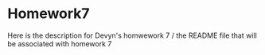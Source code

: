 # Homework7
Here is the description for Devyn's homwework 7 / the README file that will be associated with homework 7
